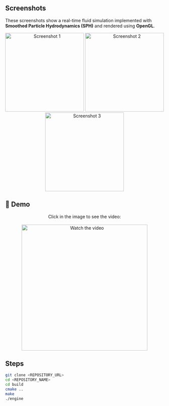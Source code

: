 ## Screenshots
These screenshots show a real-time fluid simulation implemented with **Smoothed Particle Hydrodynamics (SPH)** and rendered using **OpenGL**.

<p align="center">
  <img src="https://i.imgur.com/esVauR5.png" width="250" alt="Screenshot 1"/>
  <img src="https://i.imgur.com/QEBqjAK.png" width="250" alt="Screenshot 2"/>
  <img src="https://i.imgur.com/DY9dLGP.png" width="250" alt="Screenshot 3"/>
</p>

## 🎥 Demo 

<p align="center">
  Click in the image to see the video:<br><br>
  <a href="https://youtu.be/f85V7XM1e2s" target="_blank">
    <img src="https://i.imgur.com/cNcEIil.png" width="400" alt="Watch the video"/>
  </a>
</p>

## Steps

```bash
git clone <REPOSITORY_URL>
cd <REPOSITORY_NAME>
cd build
cmake ..
make
./engine
